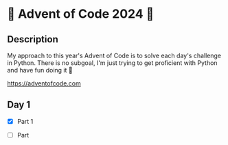 # 🎄 Advent of Code 2024 🎄

## Description

My approach to this year's Advent of Code is to solve each day's challenge in Python. 
There is no subgoal, I'm just trying to get proficient with Python and have fun doing it 🚀

https://adventofcode.com

## Day 1

- [x] Part 1
- [ ] Part

